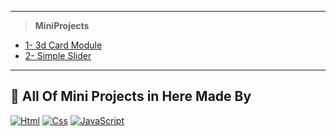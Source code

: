 
---

> **MiniProjects**

- [1- 3d Card Module](https://github.com/SaLaMaNdeR-81/Html-Css-Js/tree/main/1-%203D%20Card%20Module)
- [2- Simple Slider](https://github.com/SaLaMaNdeR-81/Html-Css-Js/tree/main/2-%20Simple%20Slider)

---

## 📌 All Of Mini Projects in Here Made By 
[![Html](https://img.shields.io/badge/-HTML-%23de4b25?logo=html5&logoColor=white)](#)
[![Css](https://img.shields.io/badge/CSS-%230075a8?logo=css3&logoColor=white)](#)
[![JavaScript](https://img.shields.io/badge/JavaScript-yellow?logo=JavaScript&logoColor=white)](#)

